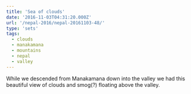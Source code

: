 ```yaml
---
title: 'Sea of clouds'
date: '2016-11-03T04:31:20.000Z'
url: '/nepal-2016/nepal-20161103-48/'
type: 'sets'
tags:
  - clouds
  - manakamana
  - mountains
  - nepal
  - valley
---
```


While we descended from Manakamana down into the valley we had this beautiful view of clouds and
smog(?) floating above the valley.
